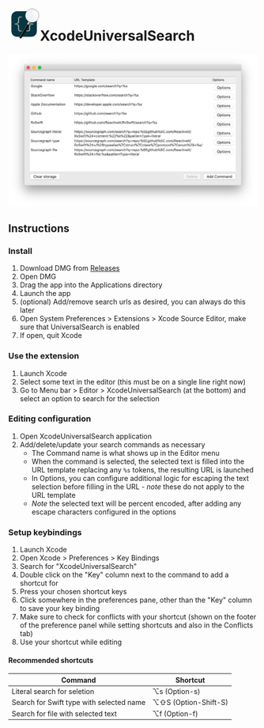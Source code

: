 <img src="XcodeUniversalSearch/Assets.xcassets/AppIcon.appiconset/512x512@2x.png" width="64" height="64" align="left">

# XcodeUniversalSearch

![Example configuration UI screenshot](resources/example_configuration_ui.png)

## Instructions

### Install

1. Download DMG from [Releases](https://github.com/sm11963/XcodeUniversalSearch/releases)
1. Open DMG
1. Drag the app into the Applications directory
1. Launch the app
1. (optional) Add/remove search urls as desired, you can always do this later
1. Open System Preferences > Extensions > Xcode Source Editor, make sure that UniversalSearch is enabled
1. If open, quit Xcode

### Use the extension

1. Launch Xcode
1. Select some text in the editor (this must be on a single line right now)
1. Go to Menu bar > Editor > XcodeUniversalSearch (at the bottom) and select an option to search for the selection

### Editing configuration

1. Open XcodeUniversalSearch application
1. Add/delete/update your search commands as necessary
    - The Command name is what shows up in the Editor menu
    - When the command is selected, the selected text is filled into the URL template replacing any `%s` tokens, the resulting URL is launched
    - In Options, you can configure additional logic for escaping the text selection before filling in the URL - *note* these do not apply to the URL template
    - *Note* the selected text will be percent encoded, after adding any escape characters configured in the options

### Setup keybindings

1. Launch Xcode
1. Open Xcode > Preferences > Key Bindings
1. Search for "XcodeUniversalSearch"
1. Double click on the "Key" column next to the command to add a shortcut for
1. Press your chosen shortcut keys
1. Click somewhere in the preferences pane, other than the "Key" column to save your key binding
1. Make sure to check for conflicts with your shortcut (shown on the footer of the preference panel while setting shortcuts and also in the Conflicts tab)
1. Use your shortcut while editing

#### Recommended shortcuts

| Command | Shortcut |
| --- | --- |
| Literal search for seletion | ⌥s (Option-s) |
| Search for Swift type with selected name | ⌥⇧S (Option-Shift-S) |
| Search for file with selected text | ⌥f (Option-f) |
